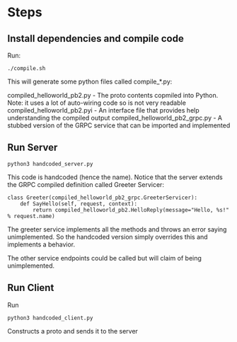 # Steps

## Install dependencies and compile code

Run: 

`./compile.sh`

This will generate some python files called compile_*.py:

compiled_helloworld_pb2.py - The proto contents copmiled into Python. Note: it uses a lot of auto-wiring code so is not very readable
compiled_helloworld_pb2.pyi - An interface file that provides help understanding the compiled output
compiled_helloworld_pb2_grpc.py - A stubbed version of the GRPC service that can be imported and implemented

## Run Server

`python3 handcoded_server.py`

This code is handcoded (hence the name). Notice that the server extends the GRPC compiled definition called Greeter Servicer:


```
class Greeter(compiled_helloworld_pb2_grpc.GreeterServicer):
    def SayHello(self, request, context):
        return compiled_helloworld_pb2.HelloReply(message="Hello, %s!" % request.name)
```

The greeter service implements all the methods and throws an error saying unimplemented. So the handcoded version simply overrides this and implements a behavior. 

The other service endpoints could be called but will claim of being unimplemented.

## Run Client

Run 

`python3 handcoded_client.py`

Constructs a proto and sends it to the server
